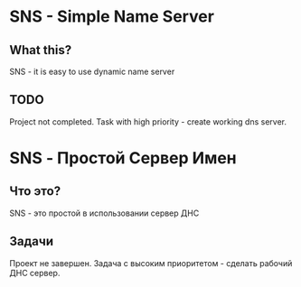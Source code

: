 # SNS - Simple Name Server

## What this?

SNS - it is easy to use dynamic name server

## TODO

Project not completed. Task with high priority - create working dns server.

# SNS - Простой Сервер Имен

## Что это?

SNS - это простой в использовании сервер ДНС

## Задачи

Проект не завершен. Задача с высоким приоритетом - сделать рабочий ДНС сервер.